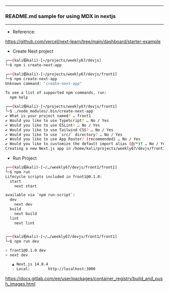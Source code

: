 
---

### README.md sample for using MDX in nextjs

---

- Reference: 

https://github.com/vercel/next-learn/tree/main/dashboard/starter-example

- Create Next project

```sh
┌──(kali㉿kali)-[~/projects/weekly67/devjs]
└─$ npm i create-next-app
```

```sh
┌──(kali㉿kali)-[~/projects/weekly67/devjs/front1]
└─$ npm create-next-app  
Unknown command: "create-next-app"

To see a list of supported npm commands, run:
  npm help
                                                                                                                                          
┌──(kali㉿kali)-[~/projects/weekly67/devjs/front1]
└─$ ./node_modules/.bin/create-next-app 
✔ What is your project named? … front1
✔ Would you like to use TypeScript? … No / Yes
✔ Would you like to use ESLint? … No / Yes
✔ Would you like to use Tailwind CSS? … No / Yes
✔ Would you like to use `src/` directory? … No / Yes
✔ Would you like to use App Router? (recommended) … No / Yes
✔ Would you like to customize the default import alias (@/*)? … No / Yes
Creating a new Next.js app in /home/kali/projects/weekly67/devjs/front1/front1.
```

- Run Project

```sh
┌──(kali㉿kali)-[~/…/weekly67/devjs/front1/front1]
└─$ npm run            
Lifecycle scripts included in front1@0.1.0:
  start
    next start

available via `npm run-script`:
  dev
    next dev
  build
    next build
  lint
    next lint

                                                                                                                                          
┌──(kali㉿kali)-[~/…/weekly67/devjs/front1/front1]
└─$ npm run dev 

> front1@0.1.0 dev
> next dev

   ▲ Next.js 14.0.4
   - Local:        http://localhost:3000
```


https://docs.gitlab.com/ee/user/packages/container_registry/build_and_push_images.html

